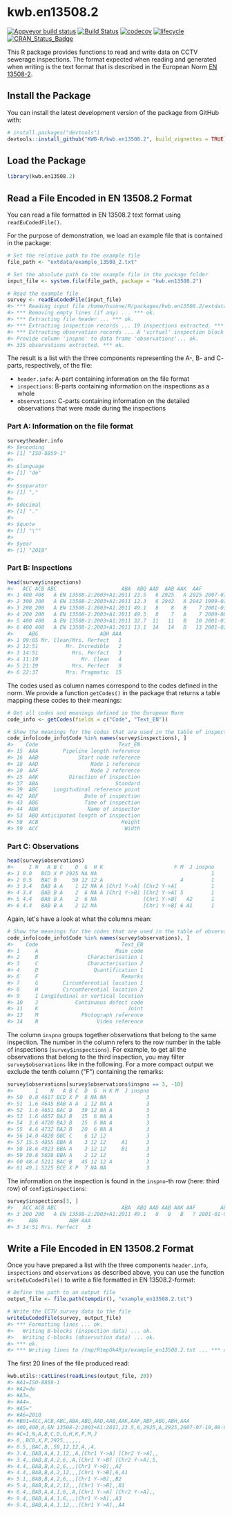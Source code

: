
<!-- README.md is generated from README.Rmd. Please edit that file -->
kwb.en13508.2
=============

[![Appveyor build status](https://ci.appveyor.com/api/projects/status/i5xx4npr86rg783h/branch/master?svg=true)](https://ci.appveyor.com/project/KWB-R/kwb-en13508-2/branch/master) [![Build Status](https://travis-ci.org/KWB-R/kwb.en13508.2.svg?branch=master)](https://travis-ci.org/KWB-R/kwb.en13508.2) [![codecov](https://codecov.io/github/KWB-R/kwb.en13508.2/branch/master/graphs/badge.svg)](https://codecov.io/github/KWB-R/kwb.en13508.2) [![lifecycle](https://img.shields.io/badge/lifecycle-stable-brightgreen.svg)](https://www.tidyverse.org/lifecycle/#stable) [![CRAN\_Status\_Badge](http://www.r-pkg.org/badges/version/kwb.en13508.2)](http://cran.r-project.org/package=kwb.en13508.2)

This R package provides functions to read and write data on CCTV sewerage inspections. The format expected when reading and generated when writing is the text format that is described in the European Norm [EN 13508-2](http://www.dwa.de/dwa/shop/shop.nsf/Produktanzeige?openform&produktid=P-DWAA-8KTG5R).

Install the Package
-------------------

You can install the latest development version of the package from GitHub with:

``` r
# install.packages("devtools")
devtools::install_github("KWB-R/kwb.en13508.2", build_vignettes = TRUE)
```

Load the Package
----------------

``` r
library(kwb.en13508.2)
```

Read a File Encoded in EN 13508.2 Format
----------------------------------------

You can read a file formatted in EN 13508.2 text format using `readEuCodedFile()`.

For the purpose of demonstration, we load an example file that is contained in the package:

``` r
# Set the relative path to the example file
file_path <- "extdata/example_13508_2.txt"

# Set the absolute path to the example file in the package folder
input_file <- system.file(file_path, package = "kwb.en13508.2")

# Read the example file
survey <- readEuCodedFile(input_file)
#> *** Reading input file /home/hsonne/R/packages/kwb.en13508.2/extdata/example_13508_2.txt ... *** ok.
#> *** Removing empty lines (if any) ... *** ok.
#> *** Extracting file header ... *** ok.
#> *** Extracting inspection records ... 19 inspections extracted. *** ok.
#> *** Extracting observation records ... A 'virtual' inspection block end '#Z' has been added.
#> Provide column 'inspno' to data frame 'observations'... ok.
#> 335 observations extracted. *** ok.
```

The result is a list with the three components representing the A-, B- and C- parts, respectively, of the file:

-   `header.info`: A-part containing information on the file format
-   `inspections`: B-parts containing information on the inspections as a whole
-   `observations`: C-parts containing information on the detailed observations that were made during the inspections

### Part A: Information on the file format

``` r
survey$header.info
#> $encoding
#> [1] "ISO-8859-1"
#> 
#> $language
#> [1] "de"
#> 
#> $separator
#> [1] ","
#> 
#> $decimal
#> [1] "."
#> 
#> $quote
#> [1] "\""
#> 
#> $year
#> [1] "2010"
```

### Part B: Inspections

``` r
head(survey$inspections)
#>   ACC ACB ABC                     ABA  ABQ AAD  AAB AAK  AAF        ABF
#> 1 400 400   A EN 13508-2:2003+A1:2011 23.5   6 2925   A 2925 2007-07-19
#> 2 300 300   A EN 13508-2:2003+A1:2011 12.3   6 2942   A 2942 1999-02-25
#> 3 200 200   A EN 13508-2:2003+A1:2011 49.1   8    8   B    7 2001-01-02
#> 4 200 200   A EN 13508-2:2003+A1:2011 49.5   8    7   A    7 2009-08-14
#> 5 400 400   A EN 13508-2:2003+A1:2011 32.7  11   11   B   10 2001-01-03
#> 6 400 400   A EN 13508-2:2003+A1:2011 13.1  14   14   B   13 2001-02-14
#>     ABG                    ABH AAA
#> 1 09:05 Mr. Clean/Mrs. Perfect   1
#> 2 12:51         Mr. Incredible   2
#> 3 14:51           Mrs. Perfect   3
#> 4 11:19              Mr. Clean   4
#> 5 21:19           Mrs. Perfect   9
#> 6 22:37         Mrs. Pragmatic  15
```

The codes used as column names correspond to the codes defined in the norm. We provide a function `getCodes()` in the package that returns a table mapping these codes to their meanings:

``` r
# Get all codes and meanings defined in the European Norm
code_info <- getCodes(fields = c("Code", "Text_EN"))

# Show the meanings for the codes that are used in the table of inspections
code_info[code_info$Code %in% names(survey$inspections), ]
#>    Code                          Text_EN
#> 15  AAA        Pipeline length reference
#> 16  AAB             Start node reference
#> 18  AAD                 Node 1 reference
#> 20  AAF                 Node 2 reference
#> 25  AAK          Direction of inspection
#> 37  ABA                         Standard
#> 39  ABC     Longitudinal reference point
#> 42  ABF               Date of inspection
#> 43  ABG               Time of inspection
#> 44  ABH                Name of inspector
#> 53  ABQ Anticipated length of inspection
#> 58  ACB                           Height
#> 59  ACC                            Width
```

### Part C: Observations

``` r
head(survey$observations)
#>     I N   A B C    D  G  H K                       F M  J inspno
#> 1 0.0   BCD X P 2925 NA NA                                     1
#> 2 0.5   BAC B     59 12 12 A                         4         1
#> 3 3.4   BAB A A    1 12 NA A [Chr1 Y->A] [Chr2 Y->A]           1
#> 4 3.4   BAB B A    2  6 NA A [Chr1 Y->B] [Chr2 Y->A] 5         1
#> 5 4.4   BAB B A    2  6 NA               [Chr1 Y->B]   A2      1
#> 6 4.4   BAB B A    2 12 NA               [Chr1 Y->B] 6 A1      1
```

Again, let's have a look at what the columns mean:

``` r
# Show the meanings for the codes that are used in the table of observations
code_info[code_info$Code %in% names(survey$observations), ]
#>    Code                           Text_EN
#> 1     A                         Main code
#> 2     B                Characterisation 1
#> 3     C                Characterisation 2
#> 4     D                  Quantification 1
#> 6     F                           Remarks
#> 7     G        Circumferential location 1
#> 8     H        Circumferential location 2
#> 9     I Longitudinal or vertical location
#> 10    J            Continuous defect code
#> 11    K                             Joint
#> 13    M              Photograph reference
#> 14    N                   Video reference
```

The column `inspno` groups together observations that belong to the same inspection. The number in the column refers to the row number in the table of inspections (`survey$inspections`). For example, to get all the observations that belong to the third inspection, you may filter `survey$observations` like in the following. For a more compact output we exclude the tenth column ("F") containing the remarks:

``` r
survey$observations[survey$observations$inspno == 3, -10]
#>       I    N   A B C  D  G  H K M  J inspno
#> 50  0.0 4617 BCD X P  8 NA NA             3
#> 51  1.6 4645 BAB A A  1 12 NA A           3
#> 52  1.6 4651 BAC B   39 12 NA A           3
#> 53  1.6 4657 BAJ B   15  6 NA A           3
#> 54  3.6 4720 BAJ B   15  6 NA A           3
#> 55  4.6 4732 BAJ B   20  6 NA A           3
#> 56 14.0 4820 BBC C    6 12 12             3
#> 57 15.5 4855 BBA A    3 12 12     A1      3
#> 58 18.6 4923 BBA A    3 12 12     B1      3
#> 59 30.8 5028 BBA A    2 12 12             3
#> 60 48.4 5211 BAC B   45 12 12 A           3
#> 61 49.1 5225 BCE X P  7 NA NA             3
```

The information on the inspection is found in the `inspno`-th row (here: third row) of `config$inspections`:

``` r
survey$inspections[3, ]
#>   ACC ACB ABC                     ABA  ABQ AAD AAB AAK AAF        ABF
#> 3 200 200   A EN 13508-2:2003+A1:2011 49.1   8   8   B   7 2001-01-02
#>     ABG          ABH AAA
#> 3 14:51 Mrs. Perfect   3
```

Write a File Encoded in EN 13508.2 Format
-----------------------------------------

Once you have prepared a list with the three components `header.info`, `inspections` and `observations` as described above, you can use the function `writeEuCodedFile()` to write a file formatted in EN 13508.2-format:

``` r
# Define the path to an output file
output_file <- file.path(tempdir(), "example_en13508.2.txt")

# Write the CCTV survey data to the file
writeEuCodedFile(survey, output_file)
#> *** Formatting lines ... ok.
#>   Writing B-blocks (inspection data) ... ok.
#>   Writing C-blocks (observation data) ... ok.
#> *** ok.
#> *** Writing lines to /tmp/RtmpOk4Rjx/example_en13508.2.txt ... *** ok.
```

The first 20 lines of the file produced read:

``` r
kwb.utils::catLines(readLines(output_file, 20))
#> #A1=ISO-8859-1
#> #A2=de
#> #A3=,
#> #A4=.
#> #A5="
#> #A6=2010
#> #B01=ACC,ACB,ABC,ABA,ABQ,AAD,AAB,AAK,AAF,ABF,ABG,ABH,AAA
#> 400,400,A,EN 13508-2:2003+A1:2011,23.5,6,2925,A,2925,2007-07-19,09:05,Mr. Clean/Mrs. Perfect,1
#> #C=I,N,A,B,C,D,G,H,K,F,M,J
#> 0,,BCD,X,P,2925,,,,,,
#> 0.5,,BAC,B,,59,12,12,A,,4,
#> 3.4,,BAB,A,A,1,12,,A,[Chr1 Y->A] [Chr2 Y->A],,
#> 3.4,,BAB,B,A,2,6,,A,[Chr1 Y->B] [Chr2 Y->A],5,
#> 4.4,,BAB,B,A,2,6,,,[Chr1 Y->B],,A2
#> 4.4,,BAB,B,A,2,12,,,[Chr1 Y->B],6,A1
#> 5.1,,BAB,B,A,2,6,,,[Chr1 Y->B],,B2
#> 5.4,,BAB,B,A,2,12,,,[Chr1 Y->B],,B1
#> 6.4,,BAB,A,A,1,6,,A,[Chr1 Y->A] [Chr2 Y->A],,
#> 9.4,,BAB,A,A,1,6,,,[Chr1 Y->A],,A3
#> 9.4,,BAB,A,A,1,12,,,[Chr1 Y->A],,A4
```
